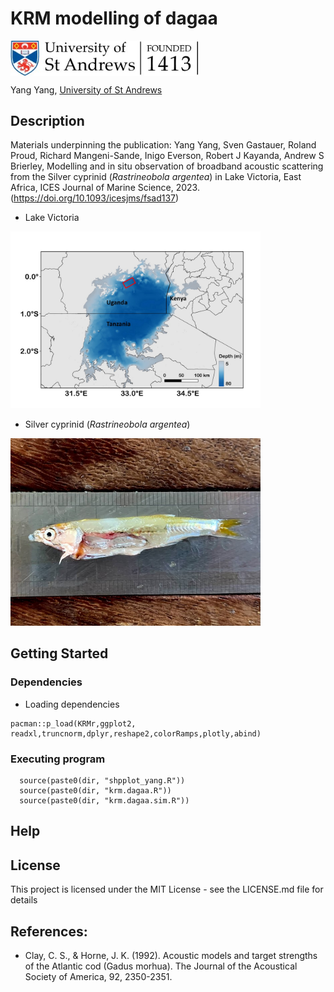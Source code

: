
# KRM modelling of dagaa

<img src="https://github.com/yangyangMarine/KRMdagaa/blob/162ebcbc34ee2afc6a0074301b9885451def7cc4/Figures/StA.jpg" align="center" width="300">

Yang Yang, [University of St Andrews](https://www.st-andrews.ac.uk/)

## Description
Materials underpinning the publication: Yang Yang, Sven Gastauer, Roland Proud, Richard Mangeni-Sande, Inigo Everson, Robert J Kayanda, Andrew S Brierley, Modelling and in situ observation of broadband acoustic scattering from the Silver cyprinid (_Rastrineobola argentea_) in Lake Victoria, East Africa, ICES Journal of Marine Science, 2023. (https://doi.org/10.1093/icesjms/fsad137)
* Lake Victoria
<img src="https://github.com/yangyangMarine/KRMdagaa/blob/162ebcbc34ee2afc6a0074301b9885451def7cc4/Figures/LV.jpg" width="400" /> 

* Silver cyprinid (_Rastrineobola argentea_)
<img src="https://github.com/yangyangMarine/KRMdagaa/blob/162ebcbc34ee2afc6a0074301b9885451def7cc4/Figures/dagaa.jpg" width="400" />

## Getting Started

### Dependencies

* Loading dependencies
```
pacman::p_load(KRMr,ggplot2, readxl,truncnorm,dplyr,reshape2,colorRamps,plotly,abind)
```

### Executing program

```
  source(paste0(dir, "shpplot_yang.R"))
  source(paste0(dir, "krm.dagaa.R"))
  source(paste0(dir, "krm.dagaa.sim.R"))
```

## Help


## License

This project is licensed under the MIT License - see the LICENSE.md file for details

## References:

* Clay, C. S., & Horne, J. K. (1992). Acoustic models and target strengths of the Atlantic cod (Gadus morhua). The Journal of the Acoustical Society of America, 92, 2350-2351.
